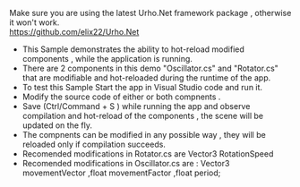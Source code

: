 Make sure you are using the latest Urho.Net framework package , otherwise it won't work.\
https://github.com/elix22/Urho.Net

- This Sample demonstrates the ability to hot-reload modified components , while the application is running.
- There are 2 components in this demo  "Oscillator.cs" and "Rotator.cs" that are modifiable and hot-reloaded during the runtime of the app.
- To test this Sample Start the app in Visual Studio code and run it.
- Modify the source code of either or both compnents .
- Save (Ctrl/Command + S ) while running the app and observe compilation and hot-reload of the components , the scene will be updated on the fly.
- The compnents can be modified in any possible way , they will be reloaded only if compilation succeeds.
- Recomended modifications in Rotator.cs are Vector3 RotationSpeed
- Recomended modifications in Oscillator.cs are  : Vector3 movementVector  ,float movementFactor  ,float period;




